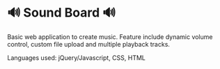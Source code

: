 # 🔊 Sound Board 🔊

Basic web application to create music. Feature include dynamic volume control, custom file upload and multiple playback tracks.

Languages used: jQuery/Javascript, CSS, HTML 

